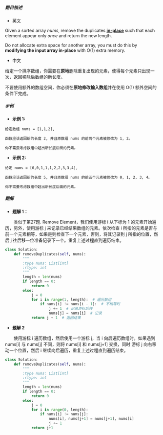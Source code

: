 ##### 题目描述

- 英文

Given a sorted array *nums*, remove the duplicates [**in-place**](https://en.wikipedia.org/wiki/In-place_algorithm) such that each element appear only *once* and return the new length.

Do not allocate extra space for another array, you must do this by **modifying the input array in-place** with O(1) extra memory.

- 中文

给定一个排序数组，你需要在**原地**删除重复出现的元素，使得每个元素只出现一次，返回移除后数组的新长度。

不要使用额外的数组空间，你必须在**原地修改输入数组**并在使用 O(1) 额外空间的条件下完成。

##### 示例

- **示例 1:**

```
给定数组 nums = [1,1,2], 

函数应该返回新的长度 2, 并且原数组 nums 的前两个元素被修改为 1, 2。 

你不需要考虑数组中超出新长度后面的元素。
```

- **示例 2:**

```
给定 nums = [0,0,1,1,1,2,2,3,3,4],

函数应该返回新的长度 5, 并且原数组 nums 的前五个元素被修改为 0, 1, 2, 3, 4。

你不需要考虑数组中超出新长度后面的元素。
```

##### 题解

- **题解 1：**

　　类似于第27题. Remove Element，我们使用游标 i 从下标为 1 的元素开始遍历，另外，使用游标 j 来记录已经结果数组的元素。依次检查 i 所指的元素是否与前一个元素相等，如果是则检查下一个元素，否则，将其记录到 j 所指的位置，然后 j 往后移一位准备记录下一个。重复上述过程直到遍历结束。 

```python
class Solution:
    def removeDuplicates(self, nums):
        """
        :type nums: List[int]
        :rtype: int
        """
        length = len(nums)
        if length == 0:
            return 0
        else:
            j = 0
            for i in range(1, length):  # 遍历数组
                if nums[i] != nums[i - 1]:  # 不相等时
                    j += 1  # 记录游标后移
                    nums[j] = nums[i]  # 记录
            return j + 1  # 返回结果
```

- **题解 2**

　　使用游标 i 遍历数组，然后使用一个游标 j，当 i 向后遍历数组时，如果遇到 nums[i] 与 nums[j] 不同，则将 nums[i] 和 nums[j+1] 交换，同时 游标 j 向右移动一个位置，然后 i 继续向后遍历，重复上述过程直到遍历结束。 

```python
class Solution:
    def removeDuplicates(self, nums):
        """
        :type nums: List[int]
        :rtype: int
        """
        length = len(nums)
        if length == 0:
            return 0
        else:
            j = 0
            for i in range(0, length):
                if nums[i] != nums[j]:
                    nums[i], nums[j+1] = nums[j+1], nums[i]
                    j += 1
            return j+1
```



